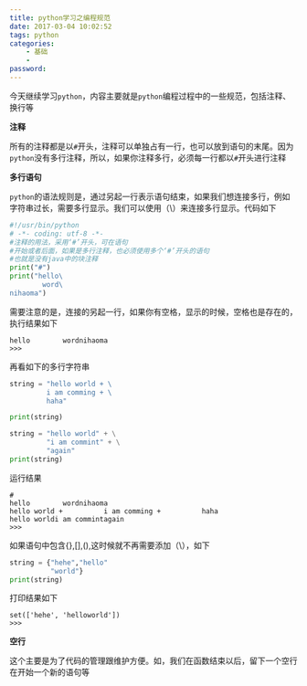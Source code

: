 ```yaml
---
title: python学习之编程规范
date: 2017-03-04 10:02:52
tags: python
categories:
    - 基础
    - 
password: 
---
```


今天继续学习`python`，内容主要就是`python`编程过程中的一些规范，包括注释、换行等

**注释**

所有的注释都是以`#`开头，注释可以单独占有一行，也可以放到语句的末尾。因为`python`没有多行注释，所以，如果你注释多行，必须每一行都以`#`开头进行注释

**多行语句**

`python`的语法规则是，通过另起一行表示语句结束，如果我们想连接多行，例如字符串过长，需要多行显示。我们可以使用（\）来连接多行显示。代码如下

```python
#!/usr/bin/python
# -*- coding: utf-8 -*-
#注释的用法，采用‘#’开头，可在语句
#开始或者后面，如果是多行注释，也必须使用多个‘#’开头的语句
#也就是没有java中的块注释
print("#")
print("hello\
        word\
nihaoma")
```
需要注意的是，连接的另起一行，如果你有空格，显示的时候，空格也是存在的，执行结果如下

```
hello        wordnihaoma
>>>
```
再看如下的多行字符串

```python
string = "hello world + \
         i am comming + \
         haha"

print(string)

string = "hello world" + \
         "i am commint" + \
         "again"
print(string)
```
运行结果

```
#
hello        wordnihaoma
hello world +          i am comming +          haha
hello worldi am commintagain
>>>
```

如果语句中包含{},[],(),这时候就不再需要添加（\），如下

```python
string = {"hehe","hello"
          "world"}
print(string)
```
打印结果如下

```
set(['hehe', 'helloworld'])
>>>
```

**空行**

这个主要是为了代码的管理跟维护方便。如，我们在函数结束以后，留下一个空行在开始一个新的语句等
